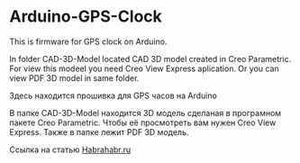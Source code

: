 # Arduino-GPS-Clock

This is firmware for GPS clock on Arduino.

In folder CAD-3D-Model located CAD 3D model created in Creo Parametric. For view this modeel you need Creo View Express aplication. Or you can view PDF 3D model in same folder.

Здесь находится прошивка для GPS часов на Arduino

В папке CAD-3D-Model находится 3D модель сделаная в програмном пакете Creo Parametric. Чтобы её просмотреть вам нужен Creo View Express. Также в папке лежит PDF 3D модель.

Ссылка на статью [Habrahabr.ru](https://habr.com/ru/post/454676/)
